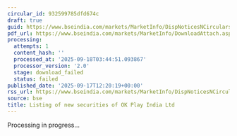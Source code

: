 ```yaml
---
circular_id: 932599785dfd674c
draft: true
guid: https://www.bseindia.com/markets/MarketInfo/DispNoticesNCirculars.aspx?Noticeid={7E1541BE-DEAF-44D4-8487-E7FC198ED5D8}&noticeno=20250917-28&dt=09/17/2025&icount=28&totcount=57&flag=0
pdf_url: https://www.bseindia.com/markets/MarketInfo/DownloadAttach.aspx?id=20250917-28&attachedId=
processing:
  attempts: 1
  content_hash: ''
  processed_at: '2025-09-18T03:44:51.093867'
  processor_version: '2.0'
  stage: download_failed
  status: failed
published_date: '2025-09-17T12:20:19+00:00'
rss_url: https://www.bseindia.com/markets/MarketInfo/DispNoticesNCirculars.aspx?Noticeid={7E1541BE-DEAF-44D4-8487-E7FC198ED5D8}&noticeno=20250917-28&dt=09/17/2025&icount=28&totcount=57&flag=0
source: bse
title: Listing of new securities of OK Play India Ltd
---
```


Processing in progress...